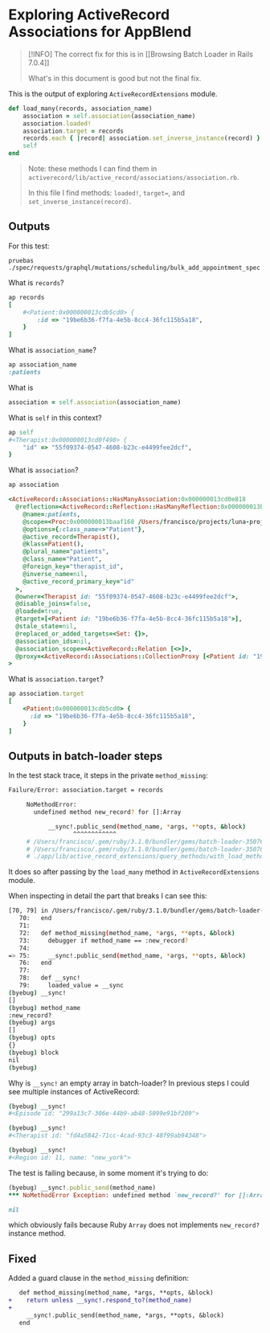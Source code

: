 # Exploring ActiveRecord Associations for AppBlend

> [!INFO]
> The correct fix for this is in [[Browsing Batch Loader in Rails 7.0.4]]
>
> What's in this document is good but not the final fix.

This is the output of exploring `ActiveRecordExtensions` module.
```ruby
def load_many(records, association_name)
	association = self.association(association_name)
	association.loaded!
	association.target = records
	records.each { |record| association.set_inverse_instance(record) }
	self
end
```

> Note: these methods I can find them in `activerecord/lib/active_record/associations/association.rb`.
> 
> In this file I find methods: `loaded!`, `target=`, and `set_inverse_instance(record)`.

## Outputs

For this test:
```
pruebas ./spec/requests/graphql/mutations/scheduling/bulk_add_appointment_spec.rb:106
```

What is `records`?
```ruby
ap records
[
    #<Patient:0x000000013cdb5cd0> {
        :id => "19be6b36-f7fa-4e5b-8cc4-36fc115b5a18",
    }
]
```

What is `association_name`?
```ruby
ap association_name
:patients
```

What is
```ruby
association = self.association(association_name)
```

What is `self` in this context?
```ruby
ap self
#<Therapist:0x000000013cd0f498> {
	"id" => "55f09374-0547-4608-b23c-e4499fee2dcf",
}
```

What is `association`?
```ruby
ap association

<ActiveRecord::Associations::HasManyAssociation:0x000000013cd0e818
  @reflection=<ActiveRecord::Reflection::HasManyReflection:0x000000013baaeee8
    @name=:patients,
    @scope=<Proc:0x000000013baaf168 /Users/francisco/projects/luna-project/backend/app/models/therapist.rb:117 (lambda)>,
    @options={:class_name=>"Patient"},
    @active_record=Therapist(),
    @klass=Patient(),
    @plural_name="patients",
    @class_name="Patient",
    @foreign_key="therapist_id",
    @inverse_name=nil,
    @active_record_primary_key="id"
  >,
  @owner=<Therapist id: "55f09374-0547-4608-b23c-e4499fee2dcf">,
  @disable_joins=false,
  @loaded=true,
  @target=[<Patient id: "19be6b36-f7fa-4e5b-8cc4-36fc115b5a18">],
  @stale_state=nil,
  @replaced_or_added_targets=<Set: {}>,
  @association_ids=nil,
  @association_scope=<ActiveRecord::Relation [<>]>,
  @proxy=<ActiveRecord::Associations::CollectionProxy [<Patient id: "19be6b36-f7fa-4e5b-8cc4-36fc115b5a18"]>
>
```

What is `association.target`?
```ruby
ap association.target
[
    <Patient:0x000000013cdb5cd0> {
      :id => "19be6b36-f7fa-4e5b-8cc4-36fc115b5a18",
    }
]
```

## Outputs in batch-loader steps

In the test stack trace, it steps in the private `method_missing`:
```bash
Failure/Error: association.target = records

     NoMethodError:
       undefined method new_record? for []:Array

           __sync!.public_send(method_name, *args, **opts, &block)
                  ^^^^^^^^^^^^
     # /Users/francisco/.gem/ruby/3.1.0/bundler/gems/batch-loader-350767424460/lib/batch_loader.rb:77:in public_send
     # /Users/francisco/.gem/ruby/3.1.0/bundler/gems/batch-loader-350767424460/lib/batch_loader.rb:77:in method_missing
     # ./app/lib/active_record_extensions/query_methods/with_load_methods.rb:10:in `load_many'
```

It does so after passing by the `load_many` method in `ActiveRecordExtensions` module.

When inspecting in detail the part that breaks I can see this:
```bash
[70, 79] in /Users/francisco/.gem/ruby/3.1.0/bundler/gems/batch-loader-350767424460/lib/batch_loader.rb
   70:   end
   71:
   72:   def method_missing(method_name, *args, **opts, &block)
   73:     debugger if method_name == :new_record?
   74:
=> 75:     __sync!.public_send(method_name, *args, **opts, &block)
   76:   end
   77:
   78:   def __sync!
   79:     loaded_value = __sync
(byebug) __sync!
[]
(byebug) method_name
:new_record?
(byebug) args
[]
(byebug) opts
{}
(byebug) block
nil
(byebug)
```

Why is `__sync!` an empty array in batch-loader? In previous steps I could see multiple instances of ActiveRecord:
```bash
(byebug) __sync!
#<Episode id: "299a13c7-306e-44b9-ab48-5099e91bf209">

(byebug) __sync!
#<Therapist id: "fd4a5842-71cc-4cad-93c3-48f99ab94348">

(byebug) __sync!
#<Region id: 11, name: "new_york">
```

The test is failing because, in some moment it's trying to do:
```ruby
(byebug) __sync!.public_send(method_name)
*** NoMethodError Exception: undefined method `new_record?' for []:Array

nil
```

which obviously fails because Ruby `Array` does not implements `new_record?` instance method.

## Fixed

Added a guard clause in the `method_missing` definition:

```diff
   def method_missing(method_name, *args, **opts, &block)
+    return unless __sync!.respond_to?(method_name)
+
     __sync!.public_send(method_name, *args, **opts, &block)
   end
```